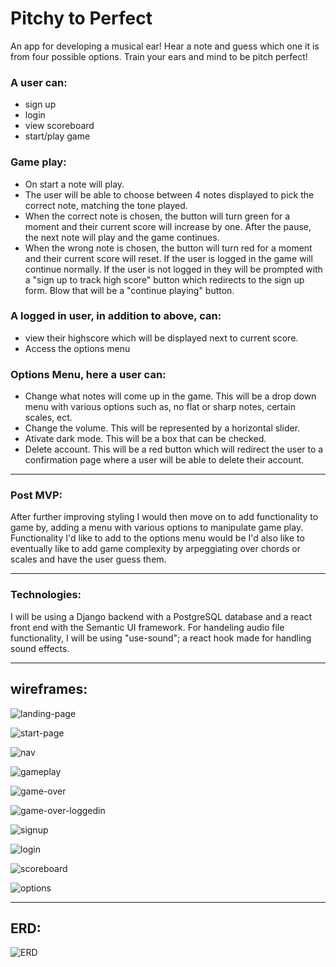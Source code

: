 # Pitchy to Perfect
An app for developing a musical ear! 
Hear a note and guess which one it is from four possible options.
Train your ears and mind to be pitch perfect!

### A user can:
- sign up
- login
- view scoreboard
- start/play game

### Game play:
- On start a note will play.
- The user will be able to choose between 4 notes displayed to pick the correct note, matching the tone played.
- When the correct note is chosen, the button will turn green for a moment and their current score will increase by one. After the pause, the next note will play and the game continues.
- When the wrong note is chosen, the button will turn red for a moment and their current score will reset. If the user is logged in the game will continue normally. If the user is not logged in they will be prompted with a "sign up to track high score" button which redirects to the sign up form. Blow that will be a "continue playing" button. 

### A logged in user, in addition to above, can:
- view their highscore which will be displayed next to current score.
- Access the options menu

### Options Menu, here a user can:
- Change what notes will come up in the game. This will be a drop down menu with various options such as, no flat or sharp notes, certain scales, ect.
- Change the volume. This will be represented by a horizontal slider.
- Ativate dark mode. This will be a box that can be checked.
- Delete account. This will be a red button which will redirect the user to a confirmation page where a user will be able to delete their account.

---

### Post MVP:
After further improving styling I would then move on to add functionality to game by,
adding a menu with various options to manipulate game play. 
Functionality I'd like to add to the options menu would be
I'd also like to eventually like to add game complexity by arpeggiating over chords or scales and have the user guess them.

---
### Technologies:
I will be using a Django backend with a PostgreSQL database and a react front end with the Semantic UI framework. For handeling audio file functionality, I will be using "use-sound"; a react hook made for handling sound effects.

---

## wireframes:

![landing-page](./readme-assets/landing-page.png)

![start-page](./readme-assets/start-page.png)

![nav](./readme-assets/nav.png)

![gameplay](./readme-assets/game-play.png)

![game-over](./readme-assets/game-over.png)

![game-over-loggedin](./readme-assets/game-over-loggedin.png)

![signup](./readme-assets/signup.png)

![login](./readme-assets/login.png)

![scoreboard](./readme-assets/scoreboard.png)

![options](./readme-assets/options.png)

---

## ERD:

![ERD](./readme-assets/ERD.png)
